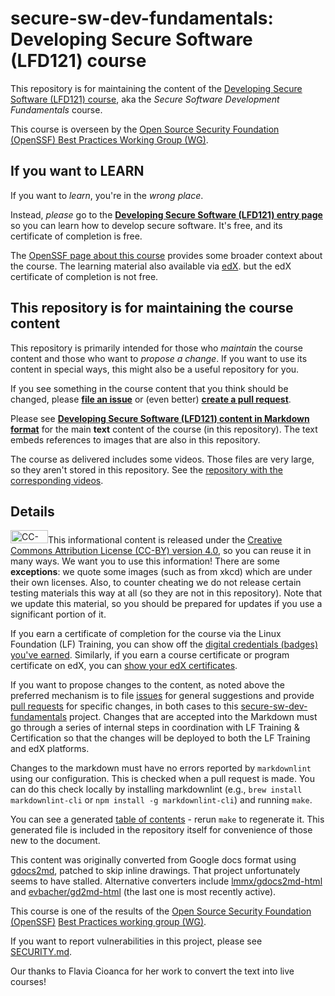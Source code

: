 # secure-sw-dev-fundamentals: Developing Secure Software (LFD121) course

This repository is for maintaining the content of the
[Developing Secure Software (LFD121) course](https://training.linuxfoundation.org/training/developing-secure-software-lfd121/),
aka the *Secure Software Development Fundamentals* course.

This course is overseen by the [Open Source Security Foundation (OpenSSF) Best Practices Working Group (WG)](https://github.com/ossf/wg-best-practices-os-developers).

## If you want to LEARN

If you want to *learn*, you're in the *wrong place*.

Instead, *please* go to the
**[Developing Secure Software (LFD121) entry page](https://training.linuxfoundation.org/training/developing-secure-software-lfd121/)**
so you can learn how to develop secure software.
It's free, and its certificate of completion is free.

The [OpenSSF page about this course](https://openssf.org/training/courses/) provides some broader context about the course.
The learning material also available via [edX](http://edx.org/professional-certificate/linuxfoundationx-secure-software-development-fundamentals?utm_medium=partner-marketing&utm_source=affiliate&utm_campaign=openssf&utm_content=openssforg-securedevelopmentpc). but the edX certificate of completion is not free.

## This repository is for maintaining the course content

This repository is primarily intended for those
who *maintain* the course content and those who want to *propose a change*.
If you want to use its content in special ways, this might also be a
useful repository for you.

If you see something in the course content that you think should be changed, please **[file an issue](https://github.com/ossf/secure-sw-dev-fundamentals/issues)** or (even better) **[create a pull request](https://github.com/ossf/secure-sw-dev-fundamentals/pulls)**.

Please see **[Developing Secure Software (LFD121) content in Markdown format](docs/lfd121.md)** for the main **text** content of the course (in this repository). The text embeds references to images that are also in this repository.

The course as delivered includes some videos.
Those files are very large, so they aren't stored in this repository.
See the
[repository with the corresponding videos](https://github.com/ossf/secure-sw-dev-videos).

## Details

<img src="by.svg" width="60" height="21" alt="CC-BY">This informational content is released under the [Creative Commons Attribution License (CC-BY) version 4.0](https://creativecommons.org/licenses/by/4.0/legalcode.txt), so you can reuse it in many ways. We want you to use this information! There are some <b>exceptions</b>: we quote some images (such as from xkcd) which are under their own licenses. Also, to counter cheating we do not release certain testing materials this way at all (so they are not in this repository). Note that we update this material, so you should be prepared for updates if you use a significant portion of it.

If you earn a certificate of completion for the course via the Linux Foundation (LF) Training, you can show off the [digital credentials (badges) you've earned](https://training.linuxfoundation.org/badges-2/). Similarly, if you earn a course certificate or program certificate on edX, you can [show your edX certificates](https://www.edx.org/verified-certificate).

If you want to propose changes to the content, as noted above
the preferred mechanism is
to file [issues](https://github.com/ossf/secure-sw-dev-fundamentals/issues) for general suggestions and provide [pull requests](https://github.com/ossf/secure-sw-dev-fundamentals/pulls) for specific changes, in both cases to this
[secure-sw-dev-fundamentals](https://github.com/ossf/secure-sw-dev-fundamentals)
project. Changes that are accepted into the Markdown must go through a series of internal steps in coordination with LF Training &amp; Certification so that the changes will be deployed to both the LF Training and edX platforms.

Changes to the markdown must have no errors reported by `markdownlint` using our configuration. This is checked when a pull request is made. You can do this check locally by installing markdownlint (e.g., `brew install markdownlint-cli` or `npm install -g markdownlint-cli`) and running `make`.

You can see a generated [table of contents](toc.md) - rerun `make` to regenerate it. This generated file is included in the repository itself for convenience of those new to the document.

This content was originally converted from Google docs format using
[gdocs2md](http://github.com/mangini/gdocs2md),
patched to skip inline drawings.
That project unfortunately seems to have stalled.
Alternative converters include
[lmmx/gdocs2md-html](https://github.com/lmmx/gdocs2md-html)
and
[evbacher/gd2md-html](https://github.com/evbacher/gd2md-html)
(the last one is most recently active).

This course is one of the results of the
[Open Source Security Foundation (OpenSSF)](https://openssf.org/)
[Best Practices working group (WG)](https://github.com/ossf/wg-best-practices-os-developers).

If you want to report vulnerabilities in this project, please see
[SECURITY.md](./SECURITY.md).

Our thanks to Flavia Cioanca for her work to convert the text into live courses!
